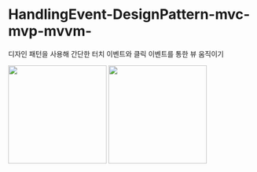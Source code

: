 # HandlingEvent-DesignPattern-mvc-mvp-mvvm-
디자인 패턴을 사용해 간단한 터치 이벤트와 클릭 이벤트를 통한 뷰 움직이기 


<div>
    <img width="200" src = "https://user-images.githubusercontent.com/25498573/90825525-018dc080-e374-11ea-8645-2dafa1749bfe.jpg"</img>
    <img width="200" src = "https://user-images.githubusercontent.com/25498573/90825356-c25f6f80-e373-11ea-898b-c69014922282.jpg"</img>
  </div>
  
